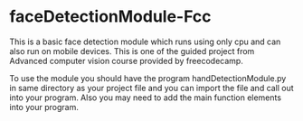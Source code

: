 # faceDetectionModule-Fcc

This is a basic face detection module which runs using only cpu and can also run on mobile devices. This is one of the guided project from Advanced computer vision course provided by freecodecamp. 

To use the module you should have the program handDetectionModule.py in same directory as your project file and you can import the file and call out into your program. Also you may need to add the main function elements into your program.
